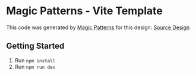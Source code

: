 # Magic Patterns - Vite Template

This code was generated by [Magic Patterns](https://magicpatterns.com) for this design: [Source Design](https://magicpatterns.com/c/uzxAnsrCkYPigCMqHx4BPH)

## Getting Started

1. Run `npm install`
2. Run `npm run dev`
